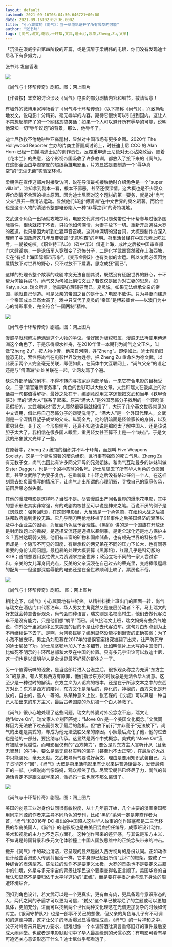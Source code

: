 ```yaml
---
layout: default
Lastmod: 2021-09-16T03:04:50.646721+00:00
date: 2021-09-16T02:02:36.000Z
title: "小心翼翼的《尚气》：当一部电影避开了所有辱华的可能"
author: "张书玮"
tags: [尚气,瑞文,电影,十环帮,文武,迪士尼,辱华,Zheng,Zu,父亲]
---
```


「沉浸在漫威宇宙第四阶段的开篇，或是沉醉于梁朝伟的电眼，你们没有发现迪士尼私下有多努力。」

张书玮 发自香港

![](https://images.weserv.nl/?url=https%3A//lh3.googleusercontent.com/Trmi949OYuRteLH9thHAyKVLl1M5H-YfxlxMbTeO46RKnJEQvqUxn1NdcpRWKOP9Ti0AEy9unn-kB8xeH1VIXTmHzt776BqsCt-Bzg%3Ds0)

《尚气与十环帮传奇》剧照。图：网上图片

【作者按】本文的讨论涉及《尚气》电影的部分剧情内容和细节，敬请留意！

有墙外的微博用家捧场看了《尚气与十环帮传奇》（以下简称《尚气》），兴致勃勃地发文，说电影十分精彩，毫无辱华的内容，期待它很快可以引进到国内。这让人不禁想起前阵子的一个网络恶搞笑话：如果一个人可以避开所有辱华的可能，说明他深知一切“辱华议题”的背景，那么，他辱华了。

迪士尼孜孜不倦地耕种亚裔题材，显然对中国市场有更多企图。2020年 The Hollywood Reporter 主办的片商主管圆桌讨论上，时任迪士尼 CCO 的 Alan Horn 已经一口撇清迪士尼的创作责任，反覆重申迪士尼绝对无心沾染政治。随着《花木兰》的失意，这个影视帝国吸收了许多教训，都放入了接下来的《尚气》。在这部全面由华裔掌舵的超级英雄电影里，片方显然是要制造一个“辱华真空”的“无尘无菌”实验室环境。

梁朝伟在宣传这部片时接受访问，说在导演最初接触他时介绍角色是一个“super villain”，谁知拿到剧本一看，根本不邪恶，甚至还很深情。这大概也是不少观众评价剧情不合理的根本原因。因为迪士尼面对这个题材的第一要务，就是对“尚气父亲”展开一番清洁运动。显然他们知道“傅满洲”在中文世界的臭名昭著。而恰恰也是这个人物的清洁令整部电影陷入一种“非辱之罪”的奇特境地。

文武这个角色一出场就攻城掠地，电影交代背景时只匆匆带过十环帮参与过很多国际事件，很快就按下不表，只拍他如何深情，为妻子放下一切。重新开启通往大罗的密道，也只是因为听到亡妻声音召唤。这其中深切的潜台词，大概是制作方深入理解了中国政府这几年反覆强调“无意称霸”的声明。荷里活曾经在中国元素上吃过亏，一朝被蛇咬。《职业特工队3》（碟中谍3）借道上海，成片之后被中国审查部门大肆诟病，一是退伍军人竟然变了恐怖分子，二是化学武器竟然藏在上海西塘，实在“有损上海国际都市形象”。《变形金刚2》也有类似的命运。所以文武必须因为爱情放下对世界的野心，只不过放不下爱妻，思念成狂“而已”。

这样的处理令整个故事的戏剧冲突无法自圆其说，既然没有征服世界的野心，十环帮为何招兵买马，尚气又为何如此惧怕文武？若仅仅是因为对亡妻的思念，如 Katy, a.k.a. 瑞文所言，他需要心理辅导而已。夏灵说，如果无法继承父亲的帝国，她就自己创造。可是父亲的帝国之目的是什么？电影不敢讲。只为寻妻而建造一个帝国成本显然太高了。戏中只交代了夏灵的“帝国”是博彩擂台——以澳门为中心的博彩事业，完全符合“一国两制”精神。

![](https://images.weserv.nl/?url=https%3A//d32kak7w9u5ewj.cloudfront.net/media/image/2021/09/5a8c286eda854a7fb6b69173880b7056.jpg%3FimageView2/1/w/1080/h/720/format/jpg)

《尚气与十环帮传奇》剧照。图：网上图片

漫威早就想解决傅满洲这个人物的争议。恰好因为版权归属，漫威无法再使用傅满洲这个角色了，于是乐得顺水推舟，在2010年借一本期刊为尚气之父正名，叫做“Zheng Zu”，按人物小传，他来自河南，姓“Zheng”。即便如此，迪士尼仍旧惶恐无比，索性将尚气在电影世界改为姓徐，把 Zheng Zu 重命名为徐文武，以此表示两个人完全毫无关联，即便如此，在简体中文互联网上，“尚气父亲”的设定还是与“傅满洲”处处关联在一起，让网友骂了个遍。

缺失外部矛盾的剧本，不得不转向寻找家庭内部矛盾，一来它符合电影的目标受众，二来“清官难断家务事”，角色的色彩可以大做文章。文武和瑞文在饭桌上的对话每一句都值得解析，最妙之处在于，编剧竟然用文字逻辑把文武和当年《铁甲奇侠3》里的“满大人”联系了起来。原来“满大人”是外国恐怖分子找到的一个莎剧演员假扮的，文武嘲笑说“西方人竟然很容易就相信了”，大玩了几个英文世界常见的中文误用，借此将自己恐怖分子的嫌疑洗清了。“满大人”是一个外国代理人，文武则是一个深情且望子成龙的父亲。纵观全片，他的阴暗面是怪兽家长的身份，以及重男轻女。关于这一个形象侧写，还真不知道该说是编剧太了解中国人，还是该说胆子太大了。我相信在很多国人眼里，重男轻女甚至算不上是一个“缺点”。于是文武的形象就又光辉了一些。

在原著中，Zheng Zu 统领的组织并不叫十环帮，而是叫 Five Weapons Society，这是一个臭名昭著的暗杀组织，且行事有强烈的死亡气息。Zheng Zu 有无数子女，尚气也因此有许多同父异母的兄弟姐妹，和尚气互动最多的妹妹叫做 Sister Dagger，也是一个凶神恶煞的名号。迪士尼隐去了所有华人角色的负面因素，甚至文武除了为妻子复仇，在重新戴上十环之后没有杀过任何一个人。在这样刻意去处负面描写的情况下，让尚气走出所谓的心理阴影，寻找自己的家庭传承，前因后果必然失衡。

其他的漫威电影是这样吗？当然不是。尽管漫威出产闻名世界的爆米花电影，其中的意识形态其实非常强，有的戏剧内核甚至可以说是神来之笔。百说不厌的例子是《蜘蛛侠：强势回归》，在这部电影里，大反派是一个承包商，在纽约大战之后被联邦政府逼到走投无路。它几乎明刀明枪地移植了911事件之后美国经济的衰落以及中小企业主的困境，为反面角色赋予合理性。《黑豹》讲的是一个国族在开放还是封闭议题上的撕裂，是选择交流还是选择以暴制暴，是走全球化还是地方保护主义？瓦甘达既弱又强，他们有丰富的矿物和国库储备，也有领先世界的科技水平，但却是一个隐形不可见的国度，有继承权的两兄弟在不同的压力下长大，也有同等重要的身份认同问题。最粗暴的处理大概要算《黑寡妇》，红房几乎是科幻版的 KGB；首领想要用女性做人力资源掌控全世界；政治立场不同的一家人尝试讲和，亲美的女儿浑身闪光点，反美的父亲沉浸在自己过去的荣光里，变成捧哏逗趣的配角——但这部深度辱俄的电影还是在全世界顺利上映了，票房也不俗。

![](https://images.weserv.nl/?url=https%3A//d32kak7w9u5ewj.cloudfront.net/media/image/2021/09/110c1073f4b74b0585e10781a504a357.jpg%3FimageView2/1/w/1080/h/720/format/jpg)

《尚气与十环帮传奇》剧照。 图：网上图片

相比之下，《尚气》小心翼翼地有些好笑。从精神抖擞上班出门的画面一转，尚气与瑞文在酒店门口代客泊车，华人男女主角竟然又是底层劳动者？不，马上瑞文的好友就会特意告诉观众，尚气会四种语言，瑞文则是名校高材生，他们去做代客泊车不是没有能力，只是他们想“躺平”而已。尚气接瑞文上班，瑞文妈妈有些负气地说，你外公千里迢迢移民来美国的目的不是让你去代客泊车。这句对白却点到为止不再继续讲下去了。是啊，为何移民呢？编剧显然没能抄到谢贤的正确答案：为了小孩不被宠坏。男主角刘思慕在2017年的错误答案终究被翻了出来，让严防死守的迪士尼破了功。迪士尼坚韧地加入了太多细节，比如明信片上大写的中国澳门，比如死不明示的十环帮总部和大罗在中国的位置。只有多元宇宙论可以救迪士尼，这一切也足以证明华人是全世界最不好惹的群体之一了。

另一个值得玩味的现象，是当这部片进入台港之后，很多观众称之为充满“东方主义”的意象。有人笑称西方有原罪，他们指涉东方的时候总是无法令华人满意。这至少是一种过时的解读。东方主义为人诟病的根本，还是在于所涉文本之中的东西方对比：东方是西方的陪衬，东方文化是落后的，异化的，神秘的，西方文化是开放的，自由的，高人一等的。从某种意义上说，张艺谋的《长城》可以算是一种自己人拍出来的东方主义，最后古老国度的危机被一个白人拯救了。

《尚气》很小心地处理了这些问题。瑞文的外婆对外公念念不忘，瑞文让她“Move On”，瑞文家人立刻回答她：“Move On 是一个美国文化概念。”文武同样因为无法放下过去而引发了最后的危机。但“放下前行”并非高于“无法放下”，尚气的出走是美式的，却成为他无法战胜父亲的原因。小姨最后点化了他，他的过去也是他的一部分，要接纳与传承。这显然是两个中式概念。美式的“Move On”沒有被赋予优越性。而电影里仅有的“西方势力”，要么是对东方主人言听计从（且毫无智慧）的打手，要么是毫无真材实料的骗子（甚至也不太正常），在最后的大战中只能装死，毫无贡献。文武教导尚气要说好英文，理由是要用知识武装自己，为了贯彻这个“因”，《尚气》大概是荷里活电影里有史以来讲普通话最多，发音最纯正的一部。小姨说尚气像妈妈，观众都笑了场。尽管梁朝伟已经尽了力，尚气的普通话肯定不是跟文武学来的，像妈妈一说也就不那么离谱了。

![](https://images.weserv.nl/?url=https%3A//d32kak7w9u5ewj.cloudfront.net/media/image/2021/09/5c13d2cd9e0d4c26a1e712ffeccf4e8e.jpg%3FimageView2/1/w/1080/h/720/format/jpg)

《尚气与十环帮传奇》剧照。图：网上图片

美国的创意工业对身份认同很有敏锐度，从十几年前开始，几个主要的漫画帝国都用同宗同源的作者来主导不同角色的专刊，比如“黑豹”系列一定是非裔作者为首，“尚气”和2016年 DC 推出的中国超人这些华人故事的创作班底都是二三代移民的华裔美国人。《尚气》的电影版也是由美日混血担任编导，成家班设计动作，美术和视觉的主力也不乏东方面孔。这种创作带来的差异感，与其说是东方主义，不如说是跨国背景和多元文化体验撞上中国人国族思维中的正统念头带来的冲击。

撇开《尚气》中的政治清洁，它呈现的显然是融入西方视角的身份认同。正如动作设计经由香港影人传到荷里活一样，它本身即已超出所谓“武术”的框架，变成了一种综合的表演型态。陈法拉的动作不是要定义太极，大罗的景象也不是要定义古籍中的仙境，外星与多元宇宙的背景让移民这个要素变得名正言顺了。美国华裔的自我认知显然不是要归依于太平洋这边的“正统”，而是要在寻根之余与现下身处的周遭环境结合。

回扣到角色设计，若文武可以是一个更真实，更有血有肉，更具备现今意识形态的人，两代之间的矛盾才可以更为可信，“弑父”这个早已被写烂了的主题或可以更加具体，更加充分，进而可以找到两个世代两种文化理念在光谱更加复杂的时候如何对立。《银河守护队2》也是一部事不关己的想像，但父亲的角色与儿子有不可调和的道德冲突，这才让父子的矛盾爆发显得顺理成章。《尚气》的一片祥和之中，父子对峙看来只是片方要求，很难想像一个本该醉酒吐真言重修旧好的事件最后变成大闹祠堂。也或者是电影默默切中了华人最高级别的犬儒心态：有电影可看有星可追还关心意识形态干什么？迪士尼似乎都看透了。

